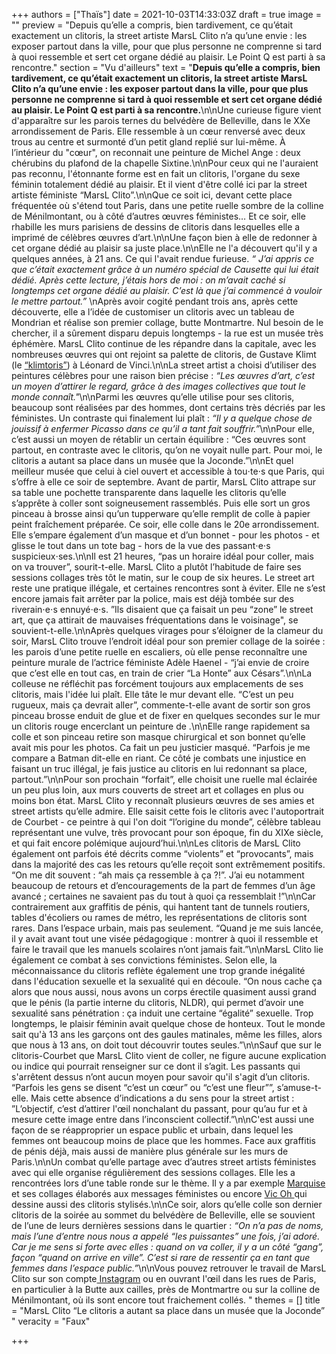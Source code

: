 +++
authors = ["Thaïs"]
date = 2021-10-03T14:33:03Z
draft = true
image = ""
preview = "Depuis qu’elle a compris, bien tardivement, ce qu’était exactement un clitoris, la street artiste MarsL Clito n’a qu’une envie : les exposer partout dans la ville, pour que plus personne ne comprenne si tard à quoi ressemble et sert cet organe dédié au plaisir. Le Point Q est parti à sa rencontre."
section = "Vu d'ailleurs"
text = "**Depuis qu’elle a compris, bien tardivement, ce qu’était exactement un clitoris, la street artiste MarsL Clito n’a qu’une envie : les exposer partout dans la ville, pour que plus personne ne comprenne si tard à quoi ressemble et sert cet organe dédié au plaisir. Le Point Q est parti à sa rencontre.**\n\nUne curieuse figure vient d'apparaître sur les parois ternes du belvédère de Belleville, dans le XXe arrondissement de Paris. Elle ressemble à un cœur renversé avec deux  trous au centre et surmonté d’un petit gland replié sur lui-même. À l’intérieur du \"cœur\", on reconnait une peinture de Michel Ange : deux chérubins du plafond de la chapelle Sixtine.\n\nPour ceux qui ne l'auraient pas reconnu, l'étonnante forme est en fait un clitoris, l'organe du sexe féminin totalement dédié au plaisir. Et il vient d'être collé ici par la street artiste féministe “MarsL Clito”.\n\nQue ce soit ici, devant cette place fréquentée où s'étend tout Paris, dans une petite ruelle sombre de la colline de Ménilmontant, ou à côté d’autres œuvres féministes… Et ce soir, elle rhabille les murs parisiens de dessins de clitoris dans lesquelles elle a imprimé de célèbres œuvres d’art.\n\nUne façon bien à elle de redonner à cet organe dédié au plaisir sa juste place.\n\nElle ne l'a découvert qu'il y a quelques années, à 21 ans. Ce qui l'avait rendue furieuse. _“ J’ai appris ce que c’était exactement grâce à un numéro spécial de Causette qui lui était dédié. Après cette lecture, j’étais hors de moi : on m’avait caché si longtemps cet organe dédié au plaisir. C’est là que j’ai commencé à vouloir le mettre partout.”_  \nAprès avoir cogité pendant trois ans, après cette découverte, elle a l’idée de customiser un clitoris avec un tableau de Mondrian et réalise son premier collage, butte Montmartre. Nul besoin de le chercher, il a sûrement disparu depuis longtemps - la rue est un musée très éphémère. MarsL Clito continue de les répandre dans la capitale, avec les nombreuses œuvres qui ont rejoint sa palette de clitoris, de Gustave Klimt (le [“klimtoris”](https://www.instagram.com/p/ByUxh4bitot/)) à Léonard de Vinci.\n\nLa street artist a choisi d’utiliser des peintures célèbres pour une raison bien précise : _“Les œuvres d’art, c’est un moyen d’attirer le regard, grâce à des images collectives que tout le monde connaît.\"_\n\nParmi les œuvres qu’elle utilise pour ses clitoris, beaucoup sont réalisées par des hommes, dont certains très décriés par les féministes. Un contraste qui finalement lui plaît : _“Il y a quelque chose de jouissif à enfermer Picasso dans ce qu’il a tant fait souffrir.”_\n\nPour elle, c’est aussi un moyen de rétablir un certain équilibre : “Ces œuvres sont partout, en contraste avec le clitoris, qu’on ne voyait nulle part. Pour moi, le clitoris a autant sa place dans un musée que la Joconde.”\n\nEt quel meilleur musée que celui à ciel ouvert et accessible à tou⋅te⋅s que Paris, qui s’offre à elle ce soir de septembre. Avant de partir, MarsL Clito attrape sur sa table une pochette transparente dans laquelle les clitoris qu’elle s’apprête à coller sont soigneusement rassemblés. Puis elle sort un gros pinceau à brosse ainsi qu’un tupperware qu’elle remplit de colle à papier peint fraîchement préparée. Ce soir, elle colle dans le 20e arrondissement. Elle s’empare également d’un masque et d’un bonnet - pour les photos - et glisse le tout dans un tote bag - hors de la vue des passant⋅e⋅s suspicieux⋅ses.\n\nIl est 21 heures, “pas un horaire idéal pour coller, mais on va trouver”, sourit-t-elle. MarsL Clito a plutôt l’habitude de faire ses sessions collages très tôt le matin, sur le coup de six heures. Le street art reste une pratique illégale, et certaines rencontres sont à éviter. Elle ne s’est encore jamais fait arrêter par la police, mais est déjà tombée sur des riverain⋅e⋅s ennuyé⋅e⋅s. ”Ils disaient que ça faisait un peu “zone” le street art, que ça attirait de mauvaises fréquentations dans le voisinage\", se souvient-t-elle.\n\nAprès quelques virages pour s’éloigner de la clameur du soir, MarsL Clito trouve l’endroit idéal pour son premier collage de la soirée : les parois d’une petite ruelle en escaliers, où elle pense reconnaître une peinture murale de l’actrice féministe Adèle Haenel - “j’ai envie de croire que c’est elle en tout cas, en train de crier “La Honte” aux Césars”.\n\nLa colleuse ne réfléchit pas forcément toujours aux emplacements de ses clitoris, mais l'idée lui plaît. Elle tâte le mur devant elle. “C’est un peu rugueux, mais ça devrait aller”, commente-t-elle avant de sortir son gros pinceau brosse enduit de glue et de fixer en quelques secondes sur le mur un clitoris rouge encerclant un peinture de .\n\nElle range rapidement sa colle et son pinceau retire son masque chirurgical et son bonnet qu’elle avait mis pour les photos. Ca fait un peu justicier masqué. “Parfois je me compare a Batman dit-elle en riant. Ce côté je combats une injustice en faisant un truc illégal, je fais justice au clitoris en lui redonnant sa place, partout.”\n\nPour son prochain “forfait”, elle choisit une ruelle mal éclairée un peu plus loin, aux murs couverts de street art et collages en plus ou moins bon état. MarsL Clito y reconnaît plusieurs œuvres de ses amies et street artists qu’elle admire. Elle saisit cette fois le clitoris avec l'autoportrait de Courbet - ce peintre à qui l'on doit “l’origine du monde”, célèbre tableau représentant une vulve, très provocant pour son époque, fin du XIXe siècle, et qui fait encore polémique aujourd’hui.\n\nLes clitoris de MarsL Clito également ont parfois été décrits comme “violents” et “provocants”, mais dans la majorité des cas les retours qu’elle reçoit sont extrêmement positifs. “On me dit souvent : “ah mais ça ressemble à ça ?!”. J’ai eu notamment beaucoup de retours et d’encouragements de la part de femmes d’un âge avancé ; certaines ne savaient pas du tout à quoi ça ressemblait !”\n\nCar contrairement aux graffitis de pénis, qui hantent tant de tunnels routiers, tables d'écoliers ou rames de métro, les représentations de clitoris sont rares. Dans l’espace urbain, mais pas seulement. “Quand je me suis lancée, il y avait avant tout une visée pédagogique : montrer à quoi il ressemble et faire le travail que les manuels scolaires n’ont jamais fait.”\n\nMarsL Clito lie également ce combat à ses convictions féministes. Selon elle, la méconnaissance du clitoris reflète également une trop grande inégalité dans l'éducation sexuelle et la sexualité qui en découle. “On nous cache ça alors que nous aussi, nous avons un corps érectile quasiment aussi grand que le pénis (la partie interne du clitoris, NLDR), qui permet d’avoir une sexualité sans pénétration : ça induit une certaine “égalité” sexuelle. Trop longtemps, le plaisir féminin avait quelque chose de honteux. Tout le monde sait qu'à 13 ans les garçons ont des gaules matinales, même les filles, alors que nous à 13 ans, on doit tout découvrir toutes seules.”\n\nSauf que sur le clitoris-Courbet que MarsL Clito vient de coller, ne figure aucune explication ou indice qui pourrait renseigner sur ce dont il s’agit. Les passants qui s'arrêtent dessus n’ont aucun moyen pour savoir qu'il s'agit d’un clitoris. “Parfois les gens se disent “c’est un cœur” ou “c’est une fleur””, s’amuse-t-elle. Mais cette absence d’indications a du sens pour la street artist : ”L’objectif, c’est d’attirer l'œil nonchalant du passant, pour qu’au fur et à mesure cette image entre dans l’inconscient collectif.”\n\nC'est aussi une façon de se réapproprier un espace public et urbain, dans lequel les femmes ont beaucoup moins de place que les hommes. Face aux graffitis de pénis déjà, mais aussi de manière plus générale sur les murs de Paris.\n\nUn combat qu’elle partage avec d’autres street artists féministes avec qui elle organise régulièrement des sessions collages. Elle les a rencontrées lors d’une table ronde sur le thème. Il y a par exemple [Marquise](https://www.instagram.com/marquise.streetart/?hl=fr) et ses collages élaborés aux messages féministes  ou encore [Vic Oh ](https://www.instagram.com/ohvicoh/)qui dessine aussi des clitoris stylisés.\n\nCe soir, alors qu’elle colle son dernier clitoris de la soirée au sommet du belvédère de Belleville, elle se souvient de l’une de leurs dernières sessions dans le quartier : _“On n’a pas de noms, mais l’une d’entre nous nous a appelé “les puissantes” une fois, j’ai adoré. Car je me sens si forte avec elles : quand on va coller, il y a un côté “gang”, façon “quand on arrive en ville”. C’est si rare de ressentir ça en tant que femmes dans l’espace public.”_\n\nVous pouvez retrouver le travail de MarsL Clito sur son compte[ Instagram](https://www.instagram.com/marsl_clito/tagged/?hl=fr) ou en ouvrant l'œil dans les rues de Paris, en particulier à la Butte aux cailles, près de Montmartre ou sur la colline de Ménilmontant, où ils sont encore tout fraichement collés.  "
themes = []
title = "MarsL Clito “Le clitoris a autant sa place dans un musée que la Joconde” "
veracity = "Faux"

+++
